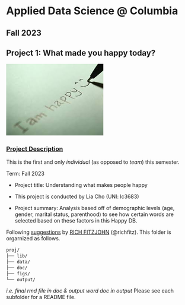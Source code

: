 # Applied Data Science @ Columbia
## Fall 2023
## Project 1: What made you happy today?

![image](figs/title.jpeg)

### [Project Description](doc/Proj1_desc.md)
This is the first and only *individual* (as opposed to *team*) this semester. 

Term: Fall 2023

+ Project title: Understanding what makes people happy
+ This project is conducted by Lia Cho (UNI: lc3683)

+ Project summary: Analysis based off of demographic levels (age, gender, marital status, parenthood) to see how certain words are selected based on these factors in this Happy DB. 

Following [suggestions](http://nicercode.github.io/blog/2013-04-05-projects/) by [RICH FITZJOHN](http://nicercode.github.io/about/#Team) (@richfitz). This folder is orgarnized as follows.

```
proj/
├── lib/
├── data/
├── doc/
├── figs/
└── output/
```
*i.e. final rmd file in doc & output word doc in output*
Please see each subfolder for a README file.
